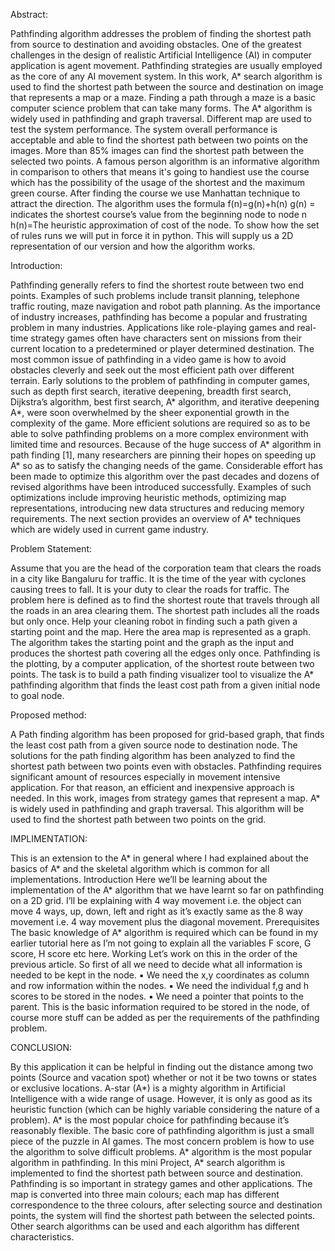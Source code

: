  Abstract:
 
Pathfinding algorithm addresses the problem of   finding the shortest path from source to destination and avoiding obstacles. One of the greatest challenges in the design of realistic Artificial Intelligence (AI) in computer application is agent movement. Pathfinding strategies are usually employed as the core of any AI movement system. In this work, A* search algorithm is used to find the shortest path between the source and destination on image that represents a map or a maze. Finding a   path through a maze is a basic computer   science problem that   can take many forms. The A* algorithm is widely used in pathfinding and graph traversal. Different map are used to test the system performance. The system overall   performance is acceptable and able to find the shortest path between two points on the images. More than 85% images can   find   the shortest   path   between    the   selected   two points. A famous person algorithm is an informative algorithm in comparison to others that means it's going to handiest use the course which has the possibility of the usage of the shortest and the maximum green course. After finding the course we use Manhattan technique to attract the direction. The algorithm uses the formula f(n)=g(n)+h(n) g(n) = indicates the shortest course’s value from the beginning node to node n h(n)=The heuristic approximation of cost of the node. To show how the set of rules runs   we will put in force it in python. This will supply us a 2D representation of our version and how the algorithm works.

Introduction:

Pathfinding generally refers to find the shortest route between two end points. Examples of such problems include transit planning, telephone traffic routing, maze navigation and robot path planning. As the importance of industry increases, pathfinding has become a popular and frustrating problem in many industries. Applications like role-playing games and real-time strategy games often have characters sent on missions from their current location to a predetermined or player determined destination. The most common issue of pathfinding in a video game is how to avoid obstacles cleverly and seek out the most efficient path over different terrain. Early solutions to the problem of pathfinding in computer games, such as depth first search, iterative  deepening, breadth first search, Dijkstra’s algorithm, best first search, A* algorithm, and iterative deepening A*, were soon overwhelmed by the sheer 
exponential growth in the complexity of the game. More efficient solutions are required so as to be able to solve pathfinding problems on a more complex environment with limited time and resources. Because of the huge success of A* algorithm in path finding [1], many researchers are pinning their hopes on speeding up A* so as to satisfy the changing needs of the game. Considerable effort has been made to optimize this  algorithm over the past decades and dozens of revised algorithms have been introduced successfully. Examples of such optimizations include improving heuristic methods, optimizing map representations, introducing new data structures and reducing memory requirements.  The next section provides an overview of A* techniques which are widely used in current game industry.  

  Problem Statement: 
  
Assume that you are the head of the corporation team that clears the roads in a city like Bangaluru for traffic. It is the time of the year with cyclones causing trees to fall. It is your duty to clear the roads for traffic. The problem here is defined as to find the shortest route that travels through all the roads in an area clearing them. The shortest path includes all the roads but only once. Help your cleaning robot in finding such a path given a starting point and the map. Here the area map is represented as a graph. The algorithm takes the starting point and the graph as the input and produces the shortest path covering all the edges only once. Pathfinding is the plotting, by a computer application, of the shortest route between two points. The task is to build a path finding visualizer tool to visualize the A* pathfinding algorithm that finds the least cost path from a given initial node to goal node.        
    
Proposed method:

A Path finding algorithm has been proposed for grid-based graph, that finds the least cost path from a given source node to destination node. The solutions for the path finding algorithm has been analyzed to find the shortest path between two points even with obstacles. Pathfinding requires significant amount of resources especially in movement intensive application. For that reason, an efficient and inexpensive approach is needed. In this work, images from strategy games that represent a map. A* is widely used in pathfinding and graph traversal. This algorithm will be used to find the shortest path between two points on the grid. 
 
     
IMPLIMENTATION: 

This is an extension to the A* in general where I had explained about the basics of A* and the skeletal algorithm which is common for all implementations. Introduction Here we’ll be learning about the implementation of the A* algorithm that we have learnt so far on pathfinding on a 2D grid. I’ll be explaining with 4 way movement i.e. the object can move 4 ways, up, down, left and right as it’s exactly same as the 8 way movement i.e. 4 way movement plus the diagonal movement. Prerequisites   
The basic knowledge of A* algorithm is required which can be found in my earlier tutorial here as I’m not going to explain all the variables F score, G score, H score etc here.  Working Let’s work on this in the order of the previous article. So first of all we need to decide what all information is needed to be kept in the node. 
▪ We need the x,y coordinates as column and row information within the nodes. ▪ We need the individual f,g and h scores to be stored in the nodes. ▪ We need a pointer that points to the parent. 
This is the basic information required to be stored in the node, of course more stuff can be added as per the requirements of the pathfinding problem. 

CONCLUSION:

By this application it can be helpful in finding out the distance among two points (Source and vacation spot) whether or not it be two towns or states or exclusive locations. A-star (A*) is a mighty algorithm in Artificial Intelligence with a wide range of usage. However, it is only as good as its heuristic function (which can be highly variable considering the nature of a problem). A* is the most popular choice for pathfinding because it’s reasonably flexible. The basic core of pathfinding algorithm is just a small piece of the puzzle in AI games. The most concern problem is how to use the algorithm to solve difficult problems. A* algorithm is the most popular algorithm in pathfinding. In this mini Project, A* search algorithm is implemented to find the shortest path between source and destination. Pathfinding is so important in strategy games and other applications. The map is converted into three main colours; each map has different correspondence to the three colours, after selecting source and destination points, the system will find the shortest path between the selected points. Other search algorithms can be used and each algorithm has different characteristics.   
